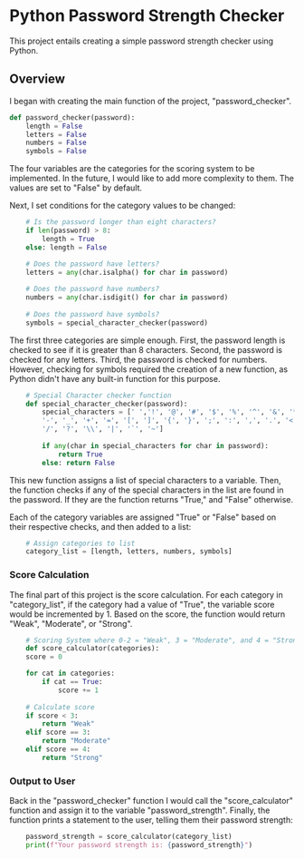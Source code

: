 # Python Password Strength Checker

This project entails creating a simple password strength checker using Python.

## Overview

I began with creating the main function of the project, "password_checker".

```python
def password_checker(password):
    length = False
    letters = False
    numbers = False
    symbols = False
```

The four variables are the categories for the scoring system to be implemented. In the future, I would like to add more complexity to them. The values are set to "False" by default.

Next, I set conditions for the category values to be changed:

```python
    # Is the password longer than eight characters?
    if len(password) > 8:
        length = True
    else: length = False

    # Does the password have letters?
    letters = any(char.isalpha() for char in password)
    
    # Does the password have numbers?
    numbers = any(char.isdigit() for char in password)
    
    # Does the password have symbols?
    symbols = special_character_checker(password)
```

The first three categories are simple enough. First, the password length is checked to see if it is greater than 8 characters. Second, the password is checked for any letters. Third, the password is checked for numbers. However, checking for symbols required the creation of a new function, as Python didn't have any built-in function for this purpose. 

```python
    # Special Character checker function
    def special_character_checker(password):
        special_characters = [' ','!', '@', '#', '$', '%', '^', '&', '*', '(', ')',
        '-', '_', '+', '=', '[', ']', '{', '}', ';', ':', ',', '.', '<', '>',
        '/', '?', '\\', '|', '`', '~']
        
        if any(char in special_characters for char in password):
            return True
        else: return False
```

This new function assigns a list of special characters to a variable. Then, the function checks if any of the special characters in the list are found in the password. If they are the function returns "True," and "False" otherwise.

Each of the category variables are assigned "True" or "False" based on their respective checks, and then added to a list:

```python
    # Assign categories to list
    category_list = [length, letters, numbers, symbols]
```

### Score Calculation

The final part of this project is the score calculation. For each category in "category_list", if the category had a value of "True", the variable score would be incremented by 1. Based on the score, the function would return "Weak", "Moderate", or "Strong".

```python
    # Scoring System where 0-2 = "Weak", 3 = "Moderate", and 4 = "Strong"
    def score_calculator(categories):
    score = 0

    for cat in categories:
        if cat == True:
            score += 1
    
    # Calculate score
    if score < 3:
        return "Weak"
    elif score == 3:
        return "Moderate"
    elif score == 4:
        return "Strong"
```

### Output to User

Back in the "password_checker" function I would call the "score_calculator" function and assign it to the variable "password_strength". 
Finally, the function prints a statement to the user, telling them their password strength:

```python
    password_strength = score_calculator(category_list)
    print(f"Your password strength is: {password_strength}")
```

